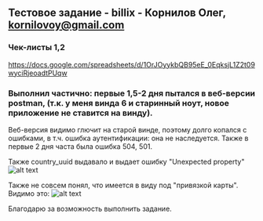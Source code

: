 ## Тестовое задание - billix - Корнилов Олег, kornilovoy@gmail.com

### Чек-листы 1,2
https://docs.google.com/spreadsheets/d/1OrJOyykbQB95eE_0EqksjL1Z2t09wyciRjeoadtPUqw

### Выполнил частично: первые 1,5-2 дня пытался в веб-версии postman, (т.к. у меня винда 6 и старинный ноут, новое приложение не ставится на винду). 
Веб-версия видимо глючит на старой винде, поэтому долго копался с ошибками, в т.ч. ошибка аутентификации: она не наследуется. Также в первые 2 дня часта была ошибка 504, 501. 

Также country_uuid выдавало и выдает ошибку "Unexpected property"
![alt text](https://github.com/OlegKorn/test_billix/blob/main/create%20a%20client%20-%20error%20-%20country_uuid.png)

Также не совсем понял, что имеется в виду под "привязкой карты". Видимо это:
![alt text](https://raw.githubusercontent.com/OlegKorn/test_billix/main/%D0%BF%D1%80%D0%B8%D0%B2%D1%8F%D0%B7%D0%BA%D0%B0%20%D0%BA%D0%B0%D1%80%D1%82%D1%8B.png)

Благодарю за возможность выполнить задание.
